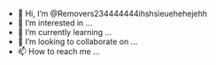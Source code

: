 - 👋 Hi, I’m @Removers234444444ihshsieuehehejehh
- 👀 I’m interested in ...
- 🌱 I’m currently learning ...
- 💞️ I’m looking to collaborate on ...
- 📫 How to reach me ...

<!---
Removers234444444ihshsieuehehejehh/Removers234444444ihshsieuehehejehh is a ✨ special ✨ repository because its `README.md` (this file) appears on your GitHub profile.
You can click the Preview link to take a look at your changes.
--->
